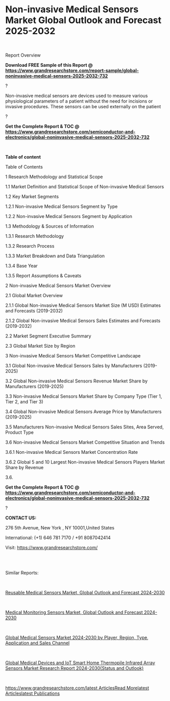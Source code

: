 <h1>Non-invasive Medical Sensors Market Global Outlook and Forecast 2025-2032</h1><br/><p>Report Overview</p>
 
 
 
 <div><b>Download FREE Sample of this Report @ <a href="https://www.grandresearchstore.com/report-sample/global-noninvasive-medical-sensors-2025-2032-732">https://www.grandresearchstore.com/report-sample/global-noninvasive-medical-sensors-2025-2032-732</a></b></div>
 
 
 
 <p>? </p>
 
 
 
 <p>Non-invasive medical sensors are devices used to measure various physiological parameters of a patient without the need for incisions or invasive procedures. These sensors can be used externally on the patient</p>
 
 
 
 <p>? </p>
 
 
 
 <div><b>Get the Complete Report & TOC @ <a href="https://www.grandresearchstore.com/semiconductor-and-electronics/global-noninvasive-medical-sensors-2025-2032-732">https://www.grandresearchstore.com/semiconductor-and-electronics/global-noninvasive-medical-sensors-2025-2032-732</a></b></div>
 
 
 
 <p><br />
 
 <b>Table of content</b></p>
 
 
 
 <p>Table of Contents<br />
 
 1 Research Methodology and Statistical Scope<br />
 
 1.1 Market Definition and Statistical Scope of Non-invasive Medical Sensors<br />
 
 1.2 Key Market Segments<br />
 
 1.2.1 Non-invasive Medical Sensors Segment by Type<br />
 
 1.2.2 Non-invasive Medical Sensors Segment by Application<br />
 
 1.3 Methodology & Sources of Information<br />
 
 1.3.1 Research Methodology<br />
 
 1.3.2 Research Process<br />
 
 1.3.3 Market Breakdown and Data Triangulation<br />
 
 1.3.4 Base Year<br />
 
 1.3.5 Report Assumptions & Caveats<br />
 
 2 Non-invasive Medical Sensors Market Overview<br />
 
 2.1 Global Market Overview<br />
 
 2.1.1 Global Non-invasive Medical Sensors Market Size (M USD) Estimates and Forecasts (2019-2032)<br />
 
 2.1.2 Global Non-invasive Medical Sensors Sales Estimates and Forecasts (2019-2032)<br />
 
 2.2 Market Segment Executive Summary<br />
 
 2.3 Global Market Size by Region<br />
 
 3 Non-invasive Medical Sensors Market Competitive Landscape<br />
 
 3.1 Global Non-invasive Medical Sensors Sales by Manufacturers (2019-2025)<br />
 
 3.2 Global Non-invasive Medical Sensors Revenue Market Share by Manufacturers (2019-2025)<br />
 
 3.3 Non-invasive Medical Sensors Market Share by Company Type (Tier 1, Tier 2, and Tier 3)<br />
 
 3.4 Global Non-invasive Medical Sensors Average Price by Manufacturers (2019-2025)<br />
 
 3.5 Manufacturers Non-invasive Medical Sensors Sales Sites, Area Served, Product Type<br />
 
 3.6 Non-invasive Medical Sensors Market Competitive Situation and Trends<br />
 
 3.6.1 Non-invasive Medical Sensors Market Concentration Rate<br />
 
 3.6.2 Global 5 and 10 Largest Non-invasive Medical Sensors Players Market Share by Revenue<br />
 
 3.6.</p>
 
 
 
 <div><b>Get the Complete Report & TOC @ <a href="https://www.grandresearchstore.com/semiconductor-and-electronics/global-noninvasive-medical-sensors-2025-2032-732">https://www.grandresearchstore.com/semiconductor-and-electronics/global-noninvasive-medical-sensors-2025-2032-732</a></b></div>
 
 
 
 <p>? </p>
 
 
 
 <p><b>CONTACT US:</b><br />
 
 276 5th Avenue, New York , NY 10001,United States<br />
 
 International: (+1) 646 781 7170 / +91 8087042414<br />
 
 Visit: <a href="https://www.grandresearchstore.com/">https://www.grandresearchstore.com/</a><br />
 
 <br />
 
 <br />
 
 Similar Reports:<br />
 
 <br />
 
 <a href="https://www.grandresearchstore.com/semiconductor-and-electronics/global-reusable-medical-sensors-forecast-2024-2030-370">Reusable Medical Sensors Market, Global Outlook and Forecast 2024-2030</a><br />
 
 <br />
 
 <a href="https://www.grandresearchstore.com/semiconductor-and-electronics/global-medical-monitoring-sensors-forecast-2024-2030-981">Medical Monitoring Sensors Market, Global Outlook and Forecast 2024-2030</a><br />
 
 <br />
 
 <a href="https://www.grandresearchstore.com/life-sciences/global-medical-sensors-2024-2030-918">Global Medical Sensors Market 2024-2030 by Player, Region, Type, Application and Sales Channel</a><br />
 
 <br />
 
 <a href="https://www.grandresearchstore.com/semiconductor-and-electronics/global-medical-devices-iot-smart-home-thermopile-infrared-array-sensors-2024-2030-233">Global Medical Devices and IoT Smart Home Thermopile Infrared Array Sensors Market Research Report 2024-2030(Status and Outlook)</a><br />
 
 <br />
 
 <a href="https://gyeongbokgung.com">https://www.grandresearchstore.com/</a><a href="https://hallyeomaritime.com">latest Articles</a><a href="https://jingwansa.com">Read More</a><a href="https://nguoiviet.jp/">latest Articles</a><a href="https://www.intelmarketresearch.com/">latest Publications</a></p>